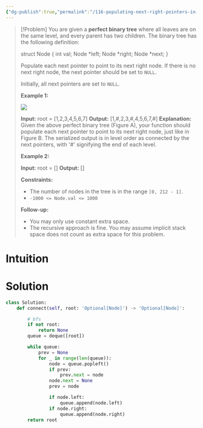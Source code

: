 ```yaml
---
{"dg-publish":true,"permalink":"/116-populating-next-right-pointers-in-each-node/","tags":["linkedList","tree","binaryTree","dfs","bfs"]}
---
```


> [!Problem]
> You are given a **perfect binary tree** where all leaves are on the same level, and every parent has two children. The binary tree has the following definition:
> 
> struct Node {
>   int val;
>   Node *left;
>   Node *right;
>   Node *next;
> }
> 
> Populate each next pointer to point to its next right node. If there is no next right node, the next pointer should be set to `NULL`.
> 
> Initially, all next pointers are set to `NULL`.
> 
> **Example 1:**
> 
> ![](https://assets.leetcode.com/uploads/2019/02/14/116_sample.png)
> 
> **Input:** root = [1,2,3,4,5,6,7]
> **Output:** [1,#,2,3,#,4,5,6,7,#]
> **Explanation:** Given the above perfect binary tree (Figure A), your function should populate each next pointer to point to its next right node, just like in Figure B. The serialized output is in level order as connected by the next pointers, with '#' signifying the end of each level.
> 
> **Example 2:**
> 
> **Input:** root = []
> **Output:** []
> 
> **Constraints:**
> 
> - The number of nodes in the tree is in the range `[0, 212 - 1]`.
> - `-1000 <= Node.val <= 1000`
> 
> **Follow-up:**
> 
> - You may only use constant extra space.
> - The recursive approach is fine. You may assume implicit stack space does not count as extra space for this problem.

# Intuition

# Solution
```python
class Solution:
    def connect(self, root: 'Optional[Node]') -> 'Optional[Node]':

        # bfs
        if not root:
            return None
        queue = deque([root])

        while queue:
            prev = None
            for _ in range(len(queue)):
                node = queue.popleft()
                if prev:
                    prev.next = node
                node.next = None
                prev = node

                if node.left:
                    queue.append(node.left)
                if node.right:
                    queue.append(node.right)
        return root
```